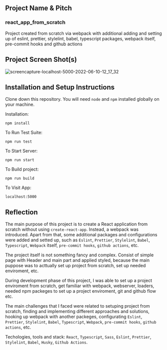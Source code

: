 ## Project Name & Pitch

### react_app_from_scratch

Project created from scratch via webpack with additional adding and setting up of eslint, prettier, stylelint, babel, typescript packages, webpack itself, pre-commit hooks and github actions

## Project Screen Shot(s)

![screencapture-localhost-5000-2022-06-10-12_17_32](https://user-images.githubusercontent.com/61331410/173034459-e8dc9111-4a7a-406f-8996-c5b36f47ba38.png)

## Installation and Setup Instructions

Clone down this repository. You will need `node` and `npm` installed globally on your machine.  

Installation:

`npm install`  

To Run Test Suite:  

`npm run test`  

To Start Server:

`npm run start`  

To Build project:

`npm run build` 

To Visit App:

`localhost:5000`  

## Reflection

The main purpose of this project is to create a React application from scratch without using `create-react-app`. Instead, a webpack was introduced. Apart from that, some additional packages and configurations were added and setted up, such as `Eslint`, `Prettier`, `Stylelint`, `Babel`, `Typescript`, `Webpack` itself, `pre-commit hooks`, `github actions`, etc.

The project itself is not something fancy and complex. Consist of simple page with Header and main part and applied styled, because the main puppose was to acttually set up project from scratch, set up needed enviroment, etc.

During development phase of this project, I was able to set up a project enviroment from scratch, get familiar with webpack, webserver, loaders, needed npm packeges to set up a project enviroment, git and github flow etc.

The main challenges that I faced were related to setuping project from scratch, finding and implementing different approaches and solutions, hooking up webpack with another packeges, configurating `Eslint`, `Prettier`, `Stylelint`, `Babel`, `Typescript`, `Webpack`,  `pre-commit hooks`, `github actions`, etc.

Techologies, tools and stack: `React`, `Typescript`, `Sass`, `Eslint`, `Prettier`, `Stylelint`, `Babel`, `Husky`, `Github Actions`.

